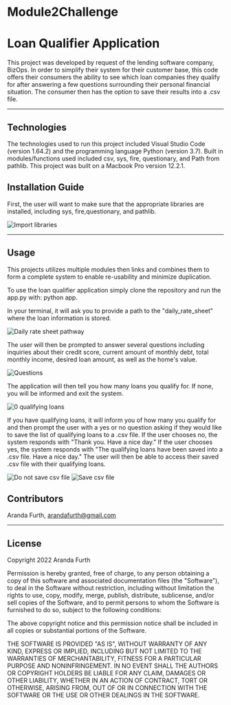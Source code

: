 # Module2Challenge
# Loan Qualifier Application

This project was developed by request of the lending software company, BizOps. In order to simplify their system for their customer base, this code offers their consumers the ability to see which loan companies they qualify for after answering a few questions surrounding their personal financial situation. The consumer then has the option to save their results into a .csv file.

---

## Technologies

The technologies used to run this project included Visual Studio Code (version 1.64.2) and the programming language Python (version 3.7). Built in modules/functions used included csv, sys, fire, questionary, and Path from pathlib. This project was built on a Macbook Pro version 12.2.1.


## Installation Guide

First, the user will want to make sure that the appropriate libraries are installed, including sys, fire,questionary, and pathlib.

![Import libraries](https://github.com/arfylarfy/Module2Challenge_/blob/master/data/Screen%20Shots/Import%20modules_libraries%20screenshot.png)

---

## Usage

This projects utilizes multiple modules then links and combines them to form a complete system to enable re-usability and minimize duplication.

To use the loan qualifier application simply clone the repository and run the app.py with: python app.

In your terminal, it will ask you to provide a path to the "daily_rate_sheet" where the loan information is stored.

![Daily rate sheet pathway](https://github.com/arfylarfy/Module2Challenge_/blob/master/data/Screen%20Shots/csv%20pathway.png)

The user will then be prompted to answer several questions including inquiries about their credit score, current amount of monthly debt, total monthly income, desired loan amount, as well as the home's value.

![Questions](https://github.com/arfylarfy/Module2Challenge_/blob/master/data/Screen%20Shots/Questions%20screen%20shot.png)

The application will then tell you how many loans you qualify for. If none, you will be informed and exit the system. 

![0 qualifying loans](https://github.com/arfylarfy/Module2Challenge_/blob/master/data/Screen%20Shots/0%20qualifying%20loans.png)

If you have qualifying loans, it will inform you of how many you qualify for and then prompt the user with a yes or no question asking if they would like to save the list of qualifying loans to a .csv file.
If the user chooses no, the system responds with "Thank you. Have a nice day." If the user chooses yes, the system responds with "The qualifying loans have been saved into a .csv file. Have a nice day." The user will then be able to access their saved .csv file with their qualifying loans.

![Do not save csv file](https://github.com/arfylarfy/Module2Challenge_/blob/master/data/Screen%20Shots/No%20to%20saving%20csv.png)
![Save csv file](https://github.com/arfylarfy/Module2Challenge_/blob/master/data/Screen%20Shots/Yes%20save%20csv.png)

## Contributors

Aranda Furth, arandafurth@gmail.com

---

## License

Copyright 2022 Aranda Furth

Permission is hereby granted, free of charge, to any person obtaining a copy of this software and associated documentation files (the "Software"), to deal in the Software without restriction, including without limitation the rights to use, copy, modify, merge, publish, distribute, sublicense, and/or sell copies of the Software, and to permit persons to whom the Software is furnished to do so, subject to the following conditions:

The above copyright notice and this permission notice shall be included in all copies or substantial portions of the Software.

THE SOFTWARE IS PROVIDED "AS IS", WITHOUT WARRANTY OF ANY KIND, EXPRESS OR IMPLIED, INCLUDING BUT NOT LIMITED TO THE WARRANTIES OF MERCHANTABILITY, FITNESS FOR A PARTICULAR PURPOSE AND NONINFRINGEMENT. IN NO EVENT SHALL THE AUTHORS OR COPYRIGHT HOLDERS BE LIABLE FOR ANY CLAIM, DAMAGES OR OTHER LIABILITY, WHETHER IN AN ACTION OF CONTRACT, TORT OR OTHERWISE, ARISING FROM, OUT OF OR IN CONNECTION WITH THE SOFTWARE OR THE USE OR OTHER DEALINGS IN THE SOFTWARE.
